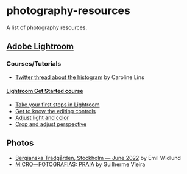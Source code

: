 # photography-resources

A list of photography resources.

## [Adobe Lightroom](https://www.adobe.com/products/photoshop-lightroom.html)

### Courses/Tutorials

- [Twitter thread about the histogram](https://twitter.com/carolinelins/status/1640015692513542144) by Caroline Lins

#### [Lightroom Get Started course](https://helpx.adobe.com/lightroom-cc/tutorials.html)

- [Take your first steps in Lightroom](https://helpx.adobe.com/lightroom-cc/how-to/get-started-lightroom-cc.html)
- [Get to know the editing controls](https://helpx.adobe.com/lightroom-cc/how-to/photo-presets-lightroom-cc.html)
- [Adjust light and color](https://helpx.adobe.com/lightroom-cc/how-to/adjust-image-lighting-color-lightroom-cc.html)
- [Crop and adjust perspective](https://helpx.adobe.com/lightroom-cc/how-to/crop-straighten-photos-lightroom-cc.html)

## Photos

- [Bergianska Trädgården, Stockholm — June 2022](https://emilwidlund.com/photography/bergianska-tradgarden) by Emil Widlund
- [MICRO—FOTOGRAFIAS: PRAIA](https://guilhermevieira.info/trabalhos/micro-fotografias-praia/) by Guilherme Vieira
